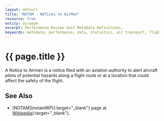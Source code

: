 ```yaml
---
layout: default
title: "NOTAM - NOTices to AirMen"
resource: true
entity: acronym
excerpt: Performance Review Unit MetaData Definitions.
keywords: metadata, performance, data, statistics, air transport, flights, europe, delay, safety
---
```

# {{ page.title }}

A Notice to Airmen is a notice filed with an aviation authority
to alert aircraft pilots of potential hazards along a flight route
or at a location that could affect the safety of the flight.

## See Also

* [NOTAM][notamWP]{:target="_blank"} page at [Wikipedia][wp]{:target="_blank"}.

[wp]: <https://en.wikipedia.org> "Wikipedia"
